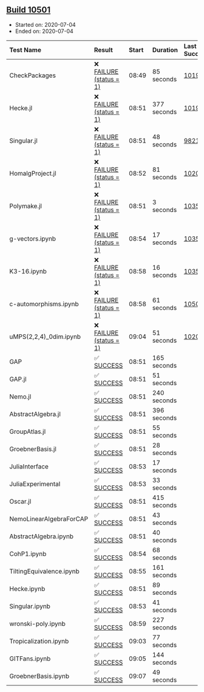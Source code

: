 ## [Build 10501](https://oscarci.mathematik.uni-kl.de/job/oscar/10501/)

* Started on: 2020-07-04
* Ended on: 2020-07-04

| Test Name    | Result | Start | Duration | Last Success | First Failure |
|:-------------|:-------|:------|:---------|:-------------|:--------------|
| CheckPackages | ❌ [FAILURE (status = 1)](https://oscarci.mathematik.uni-kl.de/job/oscar/10501/artifact/logs/build-10501/CheckPackages.log) | 08:49 | 85 seconds | [10197](https://oscarci.mathematik.uni-kl.de/job/oscar/10197/) | [10198](https://oscarci.mathematik.uni-kl.de/job/oscar/10198/) |
| Hecke.jl | ❌ [FAILURE (status = 1)](https://oscarci.mathematik.uni-kl.de/job/oscar/10501/artifact/logs/build-10501/Hecke.jl.log) | 08:51 | 377 seconds | [10197](https://oscarci.mathematik.uni-kl.de/job/oscar/10197/) | [10198](https://oscarci.mathematik.uni-kl.de/job/oscar/10198/) |
| Singular.jl | ❌ [FAILURE (status = 1)](https://oscarci.mathematik.uni-kl.de/job/oscar/10501/artifact/logs/build-10501/Singular.jl.log) | 08:51 | 48 seconds | [9821](https://oscarci.mathematik.uni-kl.de/job/oscar/9821/) | [9822](https://oscarci.mathematik.uni-kl.de/job/oscar/9822/) |
| HomalgProject.jl | ❌ [FAILURE (status = 1)](https://oscarci.mathematik.uni-kl.de/job/oscar/10501/artifact/logs/build-10501/HomalgProject.jl.log) | 08:52 | 81 seconds | [10209](https://oscarci.mathematik.uni-kl.de/job/oscar/10209/) | [10210](https://oscarci.mathematik.uni-kl.de/job/oscar/10210/) |
| Polymake.jl | ❌ [FAILURE (status = 1)](https://oscarci.mathematik.uni-kl.de/job/oscar/10501/artifact/logs/build-10501/Polymake.jl.log) | 08:51 | 3 seconds | [10356](https://oscarci.mathematik.uni-kl.de/job/oscar/10356/) | [10357](https://oscarci.mathematik.uni-kl.de/job/oscar/10357/) |
| g-vectors.ipynb | ❌ [FAILURE (status = 1)](https://oscarci.mathematik.uni-kl.de/job/oscar/10501/artifact/logs/build-10501/g-vectors.ipynb.log) | 08:54 | 17 seconds | [10356](https://oscarci.mathematik.uni-kl.de/job/oscar/10356/) | [10357](https://oscarci.mathematik.uni-kl.de/job/oscar/10357/) |
| K3-16.ipynb | ❌ [FAILURE (status = 1)](https://oscarci.mathematik.uni-kl.de/job/oscar/10501/artifact/logs/build-10501/K3-16.ipynb.log) | 08:58 | 16 seconds | [10356](https://oscarci.mathematik.uni-kl.de/job/oscar/10356/) | [10357](https://oscarci.mathematik.uni-kl.de/job/oscar/10357/) |
| c-automorphisms.ipynb | ❌ [FAILURE (status = 1)](https://oscarci.mathematik.uni-kl.de/job/oscar/10501/artifact/logs/build-10501/c-automorphisms.ipynb.log) | 08:58 | 61 seconds | [10500](https://oscarci.mathematik.uni-kl.de/job/oscar/10500/) | [10501](https://oscarci.mathematik.uni-kl.de/job/oscar/10501/) |
| uMPS(2,2,4)_0dim.ipynb | ❌ [FAILURE (status = 1)](https://oscarci.mathematik.uni-kl.de/job/oscar/10501/artifact/logs/build-10501/uMPS-2-2-4-_0dim.ipynb.log) | 09:04 | 51 seconds | [10209](https://oscarci.mathematik.uni-kl.de/job/oscar/10209/) | [10210](https://oscarci.mathematik.uni-kl.de/job/oscar/10210/) |
| GAP | ✅ [SUCCESS](https://oscarci.mathematik.uni-kl.de/job/oscar/10501/artifact/logs/build-10501/GAP.log) | 08:51 | 165 seconds |  |  |
| GAP.jl | ✅ [SUCCESS](https://oscarci.mathematik.uni-kl.de/job/oscar/10501/artifact/logs/build-10501/GAP.jl.log) | 08:51 | 51 seconds |  |  |
| Nemo.jl | ✅ [SUCCESS](https://oscarci.mathematik.uni-kl.de/job/oscar/10501/artifact/logs/build-10501/Nemo.jl.log) | 08:51 | 240 seconds |  |  |
| AbstractAlgebra.jl | ✅ [SUCCESS](https://oscarci.mathematik.uni-kl.de/job/oscar/10501/artifact/logs/build-10501/AbstractAlgebra.jl.log) | 08:51 | 396 seconds |  |  |
| GroupAtlas.jl | ✅ [SUCCESS](https://oscarci.mathematik.uni-kl.de/job/oscar/10501/artifact/logs/build-10501/GroupAtlas.jl.log) | 08:51 | 55 seconds |  |  |
| GroebnerBasis.jl | ✅ [SUCCESS](https://oscarci.mathematik.uni-kl.de/job/oscar/10501/artifact/logs/build-10501/GroebnerBasis.jl.log) | 08:51 | 28 seconds |  |  |
| JuliaInterface | ✅ [SUCCESS](https://oscarci.mathematik.uni-kl.de/job/oscar/10501/artifact/logs/build-10501/JuliaInterface.log) | 08:53 | 17 seconds |  |  |
| JuliaExperimental | ✅ [SUCCESS](https://oscarci.mathematik.uni-kl.de/job/oscar/10501/artifact/logs/build-10501/JuliaExperimental.log) | 08:53 | 33 seconds |  |  |
| Oscar.jl | ✅ [SUCCESS](https://oscarci.mathematik.uni-kl.de/job/oscar/10501/artifact/logs/build-10501/Oscar.jl.log) | 08:51 | 415 seconds |  |  |
| NemoLinearAlgebraForCAP | ✅ [SUCCESS](https://oscarci.mathematik.uni-kl.de/job/oscar/10501/artifact/logs/build-10501/NemoLinearAlgebraForCAP.log) | 08:51 | 43 seconds |  |  |
| AbstractAlgebra.ipynb | ✅ [SUCCESS](https://oscarci.mathematik.uni-kl.de/job/oscar/10501/artifact/logs/build-10501/AbstractAlgebra.ipynb.log) | 08:51 | 40 seconds |  |  |
| CohP1.ipynb | ✅ [SUCCESS](https://oscarci.mathematik.uni-kl.de/job/oscar/10501/artifact/logs/build-10501/CohP1.ipynb.log) | 08:54 | 68 seconds |  |  |
| TiltingEquivalence.ipynb | ✅ [SUCCESS](https://oscarci.mathematik.uni-kl.de/job/oscar/10501/artifact/logs/build-10501/TiltingEquivalence.ipynb.log) | 08:55 | 161 seconds |  |  |
| Hecke.ipynb | ✅ [SUCCESS](https://oscarci.mathematik.uni-kl.de/job/oscar/10501/artifact/logs/build-10501/Hecke.ipynb.log) | 08:51 | 89 seconds |  |  |
| Singular.ipynb | ✅ [SUCCESS](https://oscarci.mathematik.uni-kl.de/job/oscar/10501/artifact/logs/build-10501/Singular.ipynb.log) | 08:53 | 41 seconds |  |  |
| wronski-poly.ipynb | ✅ [SUCCESS](https://oscarci.mathematik.uni-kl.de/job/oscar/10501/artifact/logs/build-10501/wronski-poly.ipynb.log) | 08:59 | 227 seconds |  |  |
| Tropicalization.ipynb | ✅ [SUCCESS](https://oscarci.mathematik.uni-kl.de/job/oscar/10501/artifact/logs/build-10501/Tropicalization.ipynb.log) | 09:03 | 77 seconds |  |  |
| GITFans.ipynb | ✅ [SUCCESS](https://oscarci.mathematik.uni-kl.de/job/oscar/10501/artifact/logs/build-10501/GITFans.ipynb.log) | 09:05 | 144 seconds |  |  |
| GroebnerBasis.ipynb | ✅ [SUCCESS](https://oscarci.mathematik.uni-kl.de/job/oscar/10501/artifact/logs/build-10501/GroebnerBasis.ipynb.log) | 09:07 | 49 seconds |  |  |
